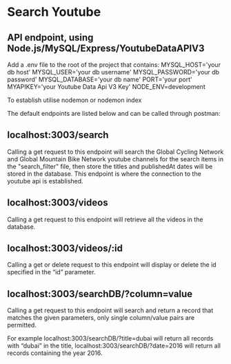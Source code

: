 # Search Youtube
## API endpoint, using Node.js/MySQL/Express/YoutubeDataAPIV3

Add a .env file to the root of the project that contains:
MYSQL_HOST='your db host'
MYSQL_USER='your db username'
MYSQL_PASSWORD='your db password'
MYSQL_DATABASE='your db name'
PORT='your port'
MYAPIKEY='your Youtube Data Api V3 Key'
NODE_ENV=development 


To establish utilise nodemon or nodemon index

The default endpoints are listed below and can be called through postman:

## localhost:3003/search
Calling a get request to this endpoint will search the Global Cycling Network and Global Mountain Bike Network youtube channels for the search items in the "search_filter" file, then store the titles and publishedAt dates will be stored in the database.
This endpoint is where the connection to the youtube api is established.

## localhost:3003/videos
Calling a get request to this endpoint will retrieve all the videos in the database.

## localhost:3003/videos/:id
Calling a get or delete request to this endpoint will display or delete the id specified in the “id” parameter.

## localhost:3003/searchDB/?column=value
Calling a get request to this endpoint will search and return a record that matches the given parameters, only single column/value pairs are permitted.

For example localhost:3003/searchDB/?title=dubai will return all records with “dubai” in the title, localhost:3003/searchDB/?date=2016 will return all records containing the year 2016.

